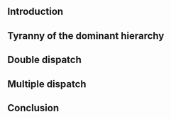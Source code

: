 
## Introduction

## Tyranny of the dominant hierarchy

## Double dispatch

## Multiple dispatch

## Conclusion
